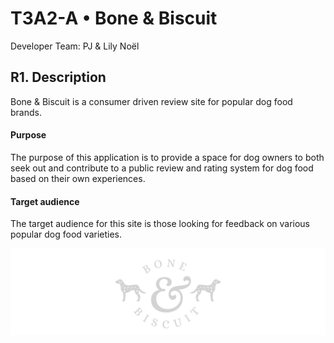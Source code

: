 # <b> T3A2-A • Bone & Biscuit </b>
Developer Team: PJ & Lily Noël

## R1. Description
Bone & Biscuit is a consumer driven review site for popular dog food brands.

#### Purpose
The purpose of this application is to provide a space for dog owners to both seek out and contribute to a public review and rating system for dog food based on their own experiences. 

<!-- 

#### Functionality / Features
- User sign up / login 
- Create a new review
- Select a star rating 
- Edit & destroy own ratings  
  
- -->

#### Target audience
The target audience for this site is those looking for feedback on various popular dog food varieties. 

<!-- #### Tech Stack

## R2. Dataflow Diagram 

## R3. Application Architecture Diagram

## R4. User Stories 

## R5. Wireframes for multiple standard screen sizes, created using industry standard software

## R6 Screenshots of your Trello board throughout the duration of your project  -->

![logo](docs/logo.png)